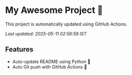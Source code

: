 # My Awesome Project 🚀

This project is automatically updated using GitHub Actions.

_Last updated: 2025-05-11 02:56:59 IST_

## Features
- Auto-update README using Python 🐍
- Auto Git push with GitHub Actions 🤖
